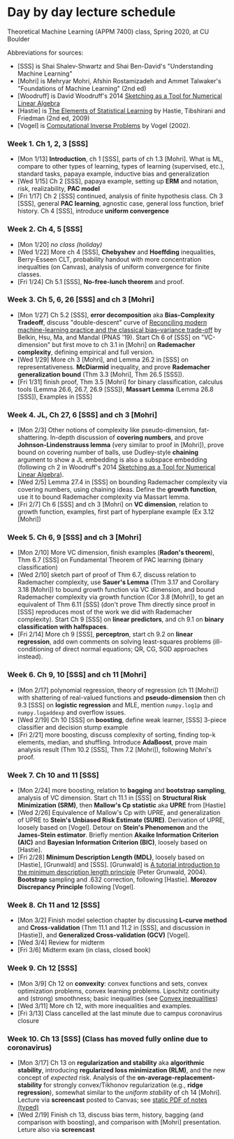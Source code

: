 # Day by day lecture schedule
Theoretical Machine Learning (APPM 7400) class, Spring 2020, at CU Boulder

Abbreviations for sources:
- [SSS] is Shai Shalev-Shwartz and Shai Ben-David's "Understanding Machine Learning"
- [Mohri] is Mehryar Mohri, Afshin Rostamizadeh and Ammet Talwaker's "Foundations of Machine Learning" (2nd ed)
- [Woodruff] is David Woodruff's 2014 [Sketching as a Tool for Numerical Linear Algebra](http://dx.doi.org/10.1561/0400000060)
- [Hastie] is [The Elements of
Statistical Learning](https://web.stanford.edu/~hastie/ElemStatLearn/) by Hastie, Tibshirani and Friedman (2nd ed, 2009)
- [Vogel] is [Computational Inverse Problems](https://epubs.siam.org/doi/book/10.1137/1.9780898717570) by Vogel (2002).



### Week 1.  Ch 1, 2, 3 [SSS]
- [Mon 1/13] **Introduction**, ch 1 [SSS], parts of ch 1.3 [Mohri]. What is ML, compare to other types of learning, types of learning (supervised, etc.), standard tasks, papaya example, inductive bias and generalization
- [Wed 1/15] Ch 2 [SSS], papaya example, setting up **ERM** and notation, risk, realizability, **PAC model**
- [Fri 1/17] Ch 2 [SSS] continued, analysis of finite hypothesis class. Ch 3 [SSS], general **PAC learning**, agnostic case, general loss function, brief history. Ch 4 [SSS], introduce **uniform convergence**

### Week 2.  Ch 4, 5 [SSS]
- [Mon 1/20] *no class (holiday)*
- [Wed 1/22] More ch 4 [SSS], **Chebyshev** and **Hoeffding** inequalities, Berry-Esseen CLT, probability handout with more concentration inequalties (on Canvas), analysis of uniform convergence for finite classes.
- [Fri 1/24] Ch 5.1 [SSS], **No-free-lunch theorem** and proof.

### Week 3.  Ch 5, 6, 26 [SSS] and ch 3 [Mohri]
- [Mon 1/27] Ch 5.2 [SSS], **error decomposition** aka **Bias-Complexity Tradeoff**, discuss "double-descent" curve of [Reconciling modern machine-learning practice and the classical bias–variance trade-off](http://www.pnas.org/lookup/doi/10.1073/pnas.1903070116) by  Belkin, Hsu, Ma, and Mandal (PNAS '19). Start Ch 6 of [SSS] on "VC-dimension" but first move to ch 3.1 in [Mohri] on **Rademacher complexity**, defining empirical and full version.
- [Wed 1/29] More ch 3 [Mohri], and Lemma 26.2 in [SSS] on representativeness. **McDiarmid** inequality, and prove **Rademacher generalization bound** (Thm 3.3 [Mohri], Thm 26.5 [SSS]).
- [Fri 1/31] finish proof, Thm 3.5 [Mohri] for binary classification, calculus tools (Lemma 26.6, 26.7, 26.9 [SSS]), **Massart Lemma** (Lemma 26.8 [SSS]), Examples in [SSS]

### Week 4. JL, Ch 27, 6 [SSS] and ch 3 [Mohri]
- [Mon 2/3] Other notions of complexity like pseudo-dimension, fat-shattering. In-depth discussion of **covering numbers**, and prove **Johnson-Lindenstrauss lemma** (very similar to proof in [Mohri]), prove bound on covering number of balls, use Dudley-style **chaining** argument to show a JL embedding is also a subspace embedding (following ch 2 in Woodruff's 2014 [Sketching as a Tool for Numerical Linear Algebra](http://dx.doi.org/10.1561/0400000060)).
- [Wed 2/5] Lemma 27.4 in [SSS] on bounding Rademacher complexity via covering numbers, using chaining ideas. Define the **growth function**, use it to bound Rademacher complexity via Massart lemma.
- [Fri 2/7] Ch 6 [SSS] and ch 3 [Mohri] on **VC dimension**, relation to growth function, examples, first part of hyperplane example (Ex 3.12 [Mohri])

### Week 5. Ch 6, 9 [SSS] and ch 3 [Mohri]
- [Mon 2/10] More VC dimension, finish examples (**Radon's theorem**), Thm 6.7 [SSS] on Fundamental Theorem of PAC learning (binary classification)
- [Wed 2/10] sketch part of proof of Thm 6.7, discuss relation to Rademacher complexity, use **Sauer's Lemma** (Thm 3.17 and Corollary 3.18 [Mohri]) to bound growth function via VC dimension, and bound Rademacher complexity via growth function (Cor 3.8 [Mohri]), to get an equivalent of Thm 6.11 [SSS] (don't prove Thm directly since proof in [SSS] reproduces most of the work we did with Rademacher complexity).  Start Ch 9 [SSS] on **linear predictors**, and ch 9.1 on **binary classification with halfspaces**.
- [Fri 2/14] More ch 9 [SSS], **perceptron**, start ch 9.2 on **linear regression**, add own comments on solving least-squares problems (ill-conditioning of direct normal equations; QR, CG, SGD approaches instead).

### Week 6. Ch 9, 10 [SSS] and ch 11 [Mohri]
- [Mon 2/17] polynomial regression, theory of regression (ch 11 [Mohri]) with shattering of real-valued functions and **pseudo-dimension** then ch 9.3 [SSS] on **logistic regression** and MLE, mention `numpy.log1p` and `numpy.logaddexp` and overflow issues.
- [Wed 2/19] Ch 10 [SSS] on **boosting**, define weak learner, [SSS] 3-piece classifier and decision stump example
- [Fri 2/21] more boosting, discuss complexity of sorting, finding top-k elements, median, and shuffling. Introduce **AdaBoost**, prove main analysis result (Thm 10.2 [SSS], Thm 7.2 [Mohri]), following Mohri's proof.

### Week 7. Ch 10 and 11 [SSS]
- [Mon 2/24] more boosting, relation to **bagging** and **bootstrap sampling**, analysis of VC dimension. Start ch 11.1 in [SSS] on **Structural Risk Minimization (SRM)**, then **Mallow's Cp statistic** aka **UPRE** from [Hastie]
- [Wed 2/26] Equivalence of Mallow's Cp with UPRE, and generalization of UPRE to **Stein's Unbiased Risk Estimate (SURE)**. Derivation of UPRE, loosely based on [Vogel]. Detour on **Stein's Phenomenon** and the **James-Stein estimator**. Briefly mention **Akaike Information Criterion (AIC)** and **Bayesian Information Criterion (BIC)**, loosely based on [Hastie].
- [Fri 2/28] **Minimum Description Length (MDL)**, loosely based on [Hastie], [Grunwald] and [SSS]. [Grunwald] is [A tutorial introduction to the minimum description length principle](https://arxiv.org/abs/math/0406077) (Peter Grunwald, 2004). **Bootstrap** sampling and .632 correction, following [Hastie]. **Morozov Discrepancy Principle** following [Vogel].

### Week 8. Ch 11 and 12 [SSS]
- [Mon 3/2] Finish model selection chapter by discussing **L-curve method** and **Cross-validation** (Thm 11.1 and 11.2 in [SSS], and discussion in [Hastie]), and **Generalized Cross-validation (GCV)** [Vogel].
- [Wed 3/4] Review for midterm
- [Fri 3/6] Midterm exam (in class, closed book)

### Week 9. Ch 12 [SSS]
- [Mon 3/9] Ch 12 on **convexity**: convex functions and sets, convex optimization problems, convex learning problems. Lipschitz continuity and (strong) smoothness; basic inequalities (see [Convex inequalities](Notes/ch12_convexInequalities.pdf))
- [Wed 3/11] More ch 12, with more inequalities and examples.
- [Fri 3/13] Class cancelled at the last minute due to campus coronavirus closure

### Week 10. Ch 13 [SSS] (Class has moved fully online due to coronavirus)
- [Mon 3/17] Ch 13 on **regularization and stability** aka **algorithmic stability**, introducing **regularized loss minimization (RLM)**, and the new concept of *expected* risk. Analysis of the **on-average-replacement-stability** for strongly convex/Tikhonov  regularization (e.g., **ridge regression**), somewhat similar to the *uniform stability* of ch 14 [Mohri]. Lecture via **screencast** posted to Canvas; see [static PDF of notes (typed)](Notes/ch13_stability_article.pdf)
- [Wed 2/19] Finish ch 13, discuss bias term, history, bagging (and comparison with boosting), and comparison with [Mohri] presentation.  Leture also via **screencast**
